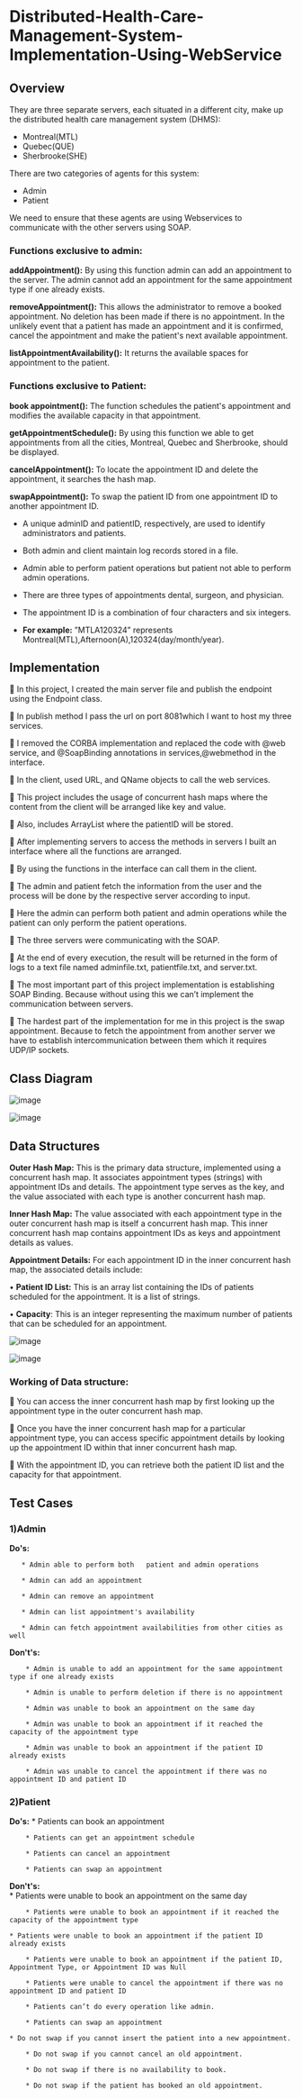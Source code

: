 # Distributed-Health-Care-Management-System-Implementation-Using-WebService

## Overview


They are three separate servers, each situated in a different city, make up the distributed health care management system (DHMS):
* Montreal(MTL)
* Quebec(QUE)
* Sherbrooke(SHE)


There are two categories of agents for this system:

* Admin
* Patient 

We need to ensure that these agents are using Webservices to communicate with the other servers using SOAP.


### Functions exclusive to admin:

**addAppointment():** By using this function admin can add an appointment to the server. The admin cannot add an appointment for the same appointment type if one already exists.

**removeAppointment():** This allows the administrator to remove a booked appointment. No deletion has been made if there is no appointment. In the unlikely event that a patient has made an appointment and it is confirmed, cancel the appointment and make the patient's next available appointment.

**listAppointmentAvailability():** It returns the available spaces for appointment to the patient.


### Functions exclusive to Patient:

**book appointment():** The function schedules the patient's appointment and modifies the available capacity in that appointment.


**getAppointmentSchedule():** By using this function we able to get appointments from all the cities, Montreal, Quebec and Sherbrooke, should be displayed.


**cancelAppointment():** To locate the appointment ID and delete the appointment, it searches the hash map.

**swapAppointment():** To swap the patient ID from one appointment ID to another appointment ID.


* A unique adminID and patientID, respectively, are used to identify administrators and patients.

* Both admin and client maintain log records stored in a file.

* Admin able to perform patient operations but patient not able to perform admin operations.

* There are three types of appointments dental, surgeon, and physician.

* The appointment ID is a combination of four characters and six integers.

* **For example:** ”MTLA120324” represents Montreal(MTL),Afternoon(A),120324(day/month/year).


## Implementation

	In this project, I created the main server file and publish the endpoint using the Endpoint class.

	In publish method I pass the url on port 8081which I want to host my three services.

	I removed the CORBA implementation and replaced the code with @web service, and @SoapBinding annotations in services,@webmethod in the interface.

	In the client, used URL, and QName objects to call the web services.

	This project includes the usage of concurrent hash maps where the content from the client will be arranged like key and value.

	Also, includes ArrayList where the patientID will be stored.

	 After implementing servers to access the methods in servers I built an interface where all the functions are arranged.

	By using the functions in the interface can call them in the client.

	The admin and patient fetch the information from the user and the process will be done by the respective server according to input.

	Here the admin can perform both patient and admin operations while the patient can only perform the patient operations.

	The three servers were communicating with the SOAP.

	At the end of every execution, the result will be returned in the form of logs to a text file named adminfile.txt, patientfile.txt, and server.txt.

	The most important part of this project implementation is establishing SOAP Binding. Because without using this we can’t implement the communication between servers.

	The hardest part of the implementation for me in this project is the swap appointment. Because to fetch the appointment from another server we have to establish intercommunication between them which it requires UDP/IP sockets.

## Class Diagram

![image](https://github.com/naveen777-github/-Distributed-Health-Care-Management-System-Implementation-Using-Web-Service/assets/85072641/23a76737-0c84-43b7-8c5e-1656606c0a64)

![image](https://github.com/naveen777-github/-Distributed-Health-Care-Management-System-Implementation-Using-Web-Service/assets/85072641/337ae482-0475-44e3-b5c6-65c6bd5abb88)

## Data Structures

**Outer Hash Map:** This is the primary data structure, implemented using a concurrent hash map. It associates appointment types (strings) with appointment IDs and details. The appointment type serves as the key, and the value associated with each type is another concurrent hash map.

**Inner Hash Map:** The value associated with each appointment type in the outer concurrent hash map is itself a concurrent hash map. This inner concurrent hash map contains appointment IDs as keys and appointment details as values.


**Appointment Details:** For each appointment ID in the inner concurrent hash map, the associated details include:

•	**Patient ID List:** This is an array list containing the IDs of patients scheduled for the appointment. It is a list of strings.

•	**Capacity**: This is an integer representing the maximum number of patients that can be scheduled for an appointment.

![image](https://github.com/naveen777-github/-Distributed-Health-Care-Management-System-Implementation-Using-Web-Service/assets/85072641/0dac795d-ca55-4d34-8a91-8a2abda58a6f)

![image](https://github.com/naveen777-github/-Distributed-Health-Care-Management-System-Implementation-Using-Web-Service/assets/85072641/69cbccfd-57c8-4c03-af57-cb96a674ba86)

### Working of Data structure:

	You can access the inner concurrent hash map by first looking up the appointment type in the outer concurrent hash map.

	Once you have the inner concurrent hash map for a particular appointment type, you can access specific appointment details by looking up the appointment ID within that inner concurrent hash map.

	With the appointment ID, you can retrieve both the patient ID list and the capacity for that appointment.

## Test Cases

### 1)Admin
  **Do's:**
  
       * Admin able to perform both   patient and admin operations
       
       * Admin can add an appointment
       
       * Admin can remove an appointment
       
       * Admin can list appointment's availability
       
       * Admin can fetch appointment availabilities from other cities as well
       
  **Don't's:**
  
        * Admin is unable to add an appointment for the same appointment type if one already exists
	
        * Admin is unable to perform deletion if there is no appointment
	
        * Admin was unable to book an appointment on the same day
	
        * Admin was unable to book an appointment if it reached the capacity of the appointment type
	
        * Admin was unable to book an appointment if the patient ID already exists
	
        * Admin was unable to cancel the appointment if there was no appointment ID and patient ID
	
### 2)Patient
 **Do's:** 
        * Patients can book an appointment 
	
        * Patients can get an appointment schedule
	
        * Patients can cancel an appointment
	
        * Patients can swap an appointment
	
**Don't's:**	
        * Patients were unable to book an appointment on the same day
	
        * Patients were unable to book an appointment if it reached the capacity of the appointment type
	
	* Patients were unable to book an appointment if the patient ID already exists
 
        * Patients were unable to book an appointment if the patient ID, Appointment Type, or Appointment ID was Null	
	
        * Patients were unable to cancel the appointment if there was no appointment ID and patient ID
	
        * Patients can’t do every operation like admin.
	
        * Patients can swap an appointment
	
	* Do not swap if you cannot insert the patient into a new appointment.
 
        * Do not swap if you cannot cancel an old appointment.	
	
        * Do not swap if there is no availability to book.
	
        * Do not swap if the patient has booked an old appointment.













